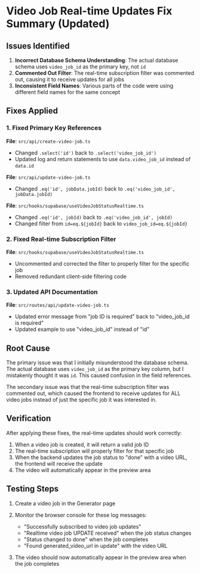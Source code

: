 # Video Job Real-time Updates Fix Summary (Updated)

## Issues Identified

1. **Incorrect Database Schema Understanding**: The actual database schema uses `video_job_id` as the primary key, not `id`
2. **Commented Out Filter**: The real-time subscription filter was commented out, causing it to receive updates for all jobs
3. **Inconsistent Field Names**: Various parts of the code were using different field names for the same concept

## Fixes Applied

### 1. Fixed Primary Key References

**File**: `src/api/create-video-job.ts`
- Changed `.select('id')` back to `.select('video_job_id')`
- Updated log and return statements to use `data.video_job_id` instead of `data.id`

**File**: `src/api/update-video-job.ts`
- Changed `.eq('id', jobData.jobId)` back to `.eq('video_job_id', jobData.jobId)`

**File**: `src/hooks/supabase/useVideoJobStatusRealtime.ts`
- Changed `.eq('id', jobId)` back to `.eq('video_job_id', jobId)`
- Changed filter from `id=eq.${jobId}` back to `video_job_id=eq.${jobId}`

### 2. Fixed Real-time Subscription Filter

**File**: `src/hooks/supabase/useVideoJobStatusRealtime.ts`
- Uncommented and corrected the filter to properly filter for the specific job
- Removed redundant client-side filtering code

### 3. Updated API Documentation

**File**: `src/routes/api/update-video-job.ts`
- Updated error message from "job ID is required" back to "video_job_id is required"
- Updated example to use "video_job_id" instead of "id"

## Root Cause

The primary issue was that I initially misunderstood the database schema. The actual database uses `video_job_id` as the primary key column, but I mistakenly thought it was `id`. This caused confusion in the field references.

The secondary issue was that the real-time subscription filter was commented out, which caused the frontend to receive updates for ALL video jobs instead of just the specific job it was interested in.

## Verification

After applying these fixes, the real-time updates should work correctly:

1. When a video job is created, it will return a valid job ID
2. The real-time subscription will properly filter for that specific job
3. When the backend updates the job status to "done" with a video URL, the frontend will receive the update
4. The video will automatically appear in the preview area

## Testing Steps

1. Create a video job in the Generator page
2. Monitor the browser console for these log messages:
   - "Successfully subscribed to video job updates"
   - "Realtime video job UPDATE received" when the job status changes
   - "Status changed to done" when the job completes
   - "Found generated_video_url in update" with the video URL

3. The video should now automatically appear in the preview area when the job completes